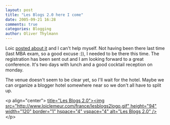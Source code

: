 ```yaml
---
layout: post
title: "Les Blogs 2.0 here I come"
date: 2005-09-21 16:28
comments: true
categories: Blogging
author: Oliver Thylmann
---
```



Loic [posted about it](http://www.loiclemeur.com/english/2005/09/les_blogs_20_in.html) and I can't help myself. Not having been there last time (last MBA exam, so a good excuse :)), I needed to be there this time. The registration has been sent out and I am looking forward to a great conference. It's two days with lunch and a good cocktail reception on monday.

The venue doesn't seem to be clear yet, so I'll wait for the hotel. Maybe we can organize a blogger hotel somewhere near so we don't all have to split up.

&lt;p align=&quot;center&quot;&gt;
[ title=&quot;Les Blogs 2.0&quot;&gt;&lt;img src=&quot;http://www.loiclemeur.com/france/lesblogs2logo.gif&quot; height=&quot;94&quot; width=&quot;120&quot; border=&quot;1&quot; hspace=&quot;4&quot; vspace=&quot;4&quot; alt=&quot;Les Blogs 2.0&quot; /&gt;](http://lesblogs.typepad.com/)
&lt;/p&gt;

